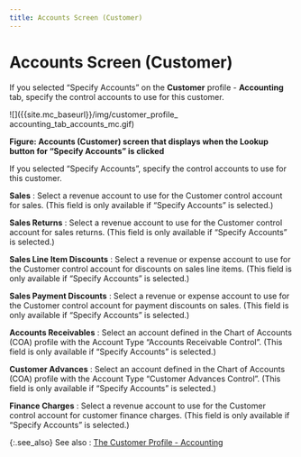 ```yaml
---
title: Accounts Screen (Customer)
---
```


# Accounts Screen (Customer)


If you selected “Specify Accounts” on the **Customer**  profile - **Accounting** tab, specify  the control accounts to use for this customer.


![]({{site.mc_baseurl}}/img/customer_profile_ accounting_tab_accounts_mc.gif)


**Figure: Accounts (Customer) screen that displays  when the Lookup button for “Specify Accounts” is clicked**


If you selected “Specify Accounts”, specify the control accounts  to use for this customer.


**Sales**
: Select a revenue account to use for the Customer  control account for sales. (This field is only available if “Specify Accounts”  is selected.)


**Sales Returns**
: Select a revenue account to use for the Customer  control account for sales returns. (This field is only available if “Specify  Accounts” is selected.)


**Sales Line Item Discounts**
: Select a revenue or expense account to use for the  Customer control account for discounts on sales line items. (This field  is only available if “Specify Accounts” is selected.)


**Sales Payment Discounts**
: Select a revenue or expense account to use for the  Customer control account for payment discounts on sales. (This field is  only available if “Specify Accounts” is selected.)


**Accounts Receivables**
: Select an account defined in the Chart of Accounts  (COA) profile with the Account Type “Accounts Receivable Control”. (This  field is only available if “Specify Accounts” is selected.)


**Customer Advances**
: Select an account defined in the Chart of Accounts  (COA) profile with the Account Type “Customer Advances Control”. (This  field is only available if “Specify Accounts” is selected.)


**Finance Charges**
: Select a revenue account to use for the Customer  control account for customer finance charges. (This field is only available  if “Specify Accounts” is selected.)


{:.see_also}
See also
: [The  Customer Profile - Accounting]({{site.mc_baseurl}}/creating-a-customer/the-customer-profile-accounting/the_customer_profile_accounting.html)
